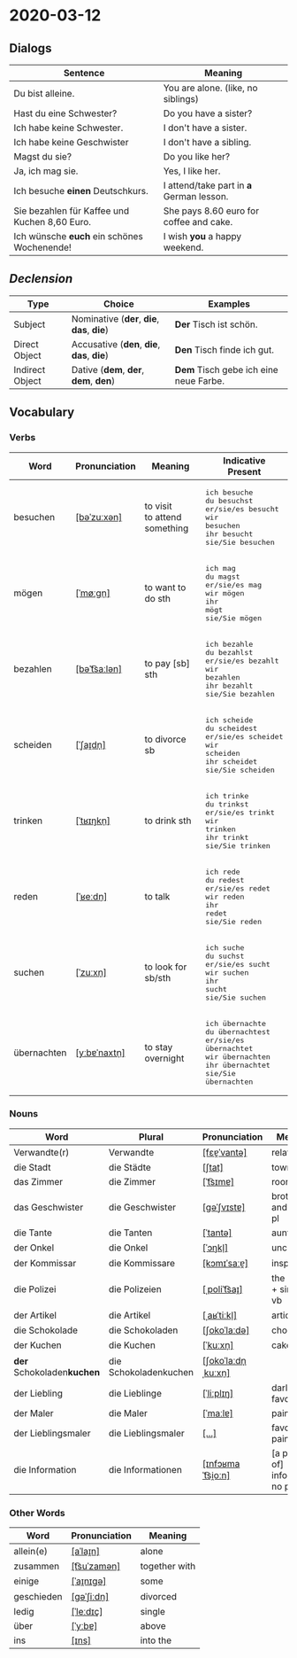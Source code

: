 # 2020-03-12

## Dialogs

| Sentence                                      | Meaning                                    |
| --------------------------------------------- | ------------------------------------------ |
| Du bist alleine.                              | You are alone. (like, no siblings)         |
| Hast du eine Schwester?                       | Do you have a sister?                      |
| Ich habe keine Schwester.                     | I don't have a sister.                     |
| Ich habe keine Geschwister                    | I don't have a sibling.                    |
| Magst du sie?                                 | Do you like her?                           |
| Ja, ich mag sie.                              | Yes, I like her.                           |
| Ich besuche **einen** Deutschkurs.            | I attend/take part in **a** German lesson. |
| Sie bezahlen für Kaffee und Kuchen 8,60 Euro. | She pays 8.60 euro for coffee and cake.    |
| Ich wünsche **euch** ein schönes Wochenende!  | I wish **you** a happy weekend.            |

## *Declension*

| Type            | Choice                                          | Examples                                |
| --------------- | ----------------------------------------------- | --------------------------------------- |
| Subject         | Nominative (**der**, **die**, **das**, **die**) | **Der** Tisch ist schön.                |
| Direct Object   | Accusative (**den**, **die**, **das**, **die**) | **Den** Tisch finde ich gut.            |
| Indirect Object | Dative (**dem**, **der**, **dem**, **den**)     | **Dem** Tisch gebe ich eine neue Farbe. |

## Vocabulary

### Verbs

| Word        | Pronunciation                                                               | Meaning                         | Indicative Present                                                                                                                                            |
| ----------- | --------------------------------------------------------------------------- | ------------------------------- | ------------------------------------------------------------------------------------------------------------------------------------------------------------- |
| besuchen    | [[bəˈzuːxən]](https://cdn.duden.de/_media_/audio/ID4108078_513102094.mp3)   | to visit<br>to attend something | <pre>ich       besuche<br>du        besuchst<br>er/sie/es besucht<br>wir       besuchen<br>ihr       besucht<br>sie/Sie   besuchen</pre>                      |
| mögen       | [[ˈmøːɡn̩]](https://cdn.duden.de/_media_/audio/ID4120562_392140287.mp3)     | to want to do sth               | <pre>ich       mag<br>du        magst<br>er/sie/es mag<br>wir       mögen<br>ihr       mögt<br>sie/Sie   mögen</pre>                                          |
| bezahlen    | [[bəˈt͡saːlən]](https://cdn.duden.de/_media_/audio/ID4110614_212197788.mp3) | to pay [sb] sth                 | <pre>ich       bezahle<br>du        bezahlst<br>er/sie/es bezahlt<br>wir       bezahlen<br>ihr       bezahlt<br>sie/Sie   bezahlen</pre>                      |
| scheiden    | [[ˈʃaɪ̯dn̩]](https://cdn.duden.de/_media_/audio/ID4116703_498035746.mp3)    | to divorce sb                   | <pre>ich       scheide<br>du        scheidest<br>er/sie/es scheidet<br>wir       scheiden<br>ihr       scheidet<br>sie/Sie   scheiden</pre>                   |
| trinken     | [[ˈtʁɪŋkn̩]](https://cdn.duden.de/_media_/audio/ID4109246_338923837.mp3)    | to drink sth                    | <pre>ich       trinke<br>du        trinkst<br>er/sie/es trinkt<br>wir       trinken<br>ihr       trinkt<br>sie/Sie   trinken</pre>                            |
| reden       | [[ˈʁeːdn̩]](https://cdn.duden.de/_media_/audio/ID4110019_100331331.mp3)     | to talk                         | <pre>ich       rede<br>du        redest<br>er/sie/es redet<br>wir       reden<br>ihr       redet<br>sie/Sie   reden</pre>                                     |
| suchen      | [[ˈzuːxn̩]](https://cdn.duden.de/_media_/audio/ID4113533_531472057.mp3)     | to look for sb/sth              | <pre>ich       suche<br>du        suchst<br>er/sie/es sucht<br>wir       suchen<br>ihr       sucht<br>sie/Sie   suchen</pre>                                  |
| übernachten | [[yːbɐˈnaxtn̩]](https://cdn.duden.de/_media_/audio/ID4118203_43732355.mp3)  | to stay overnight               | <pre>ich       übernachte<br>du        übernachtest<br>er/sie/es übernachtet<br>wir       übernachten<br>ihr       übernachtet<br>sie/Sie   übernachten</pre> |

### Nouns

| Word                          | Plural                | Pronunciation                                                                                        | Meaning                        |
| ----------------------------- | --------------------- | ---------------------------------------------------------------------------------------------------- | ------------------------------ |
| Verwandte(r)                  | Verwandte             | [[fɛɐ̯ˈvantə]](https://cdn.duden.de/_media_/audio/ID4113358_123010214.mp3)                           | relative                       |
| die Stadt                     | die Städte            | [[ʃtat]](https://cdn.duden.de/_media_/audio/ID4107010_70679654.mp3)                                  | town                           |
| das Zimmer                    | die Zimmer            | [[ˈt͡sɪmɐ]](https://cdn.duden.de/_media_/audio/ID4115578_308393576.mp3)                              | room                           |
| das Geschwister               | die Geschwister       | [[ɡəˈʃvɪstɐ]](https://cdn.duden.de/_media_/audio/ID4111532_451665714.mp3)                            | brothers and sisters pl        |
| die Tante                     | die Tanten            | [[ˈtantə]](https://cdn.duden.de/_media_/audio/ID4113713_54686422.mp3)                                | aunt                           |
| der Onkel                     | die Onkel             | [[ˈɔŋkl̩]](https://cdn.duden.de/_media_/audio/ID4110135_273834699.mp3)                               | uncle                          |
| der Kommissar                 | die Kommissare        | [[kɔmɪˈsaːɐ̯]](https://cdn.duden.de/_media_/audio/ID4110172_220743598.mp3)                           | inspector                      |
| die Polizei                   | die Polizeien         | [[ˌpoliˈt͡saɪ̯]](https://cdn.duden.de/_media_/audio/ID4113503_320158321.mp3)                         | the police + sing/pl vb        |
| der Artikel                   | die Artikel           | [[ˌaʁˈtiːkl̩]](https://cdn.duden.de/_media_/audio/ID4110392_318693480.mp3)                           | article                        |
| die Schokolade                | die Schokoladen       | [[ʃokoˈlaːdə]](https://cdn.duden.de/_media_/audio/ID4111160_264200499.mp3)                           | chocolate                      |
| der Kuchen                    | die Kuchen            | [[ˈkuːxn̩]](https://cdn.duden.de/_media_/audio/ID4109574_264122201.mp3)                              | cake                           |
| **der** Schokoladen**kuchen** | die Schokoladenkuchen | [[ʃokoˈlaːdn̩ˌkuːxn̩]](https://upload.wikimedia.org/wikipedia/commons/6/66/De-Schokoladenkuchen.ogg) |                                |
| der Liebling                  | die Lieblinge         | [[ˈliːplɪŋ]](https://cdn.duden.de/_media_/audio/ID4114885_413059047.mp3)                             | darling<br/>favorite           |
| der Maler                     | die Maler             | [[ˈmaːlɐ]](https://cdn.duden.de/_media_/audio/ID4117501_486699237.mp3)                               | painter                        |
| der Lieblingsmaler            | die Lieblingsmaler    | [[...]](https://soundoftext.nyc3.digitaloceanspaces.com/05403370-66ec-11ea-a916-9d0df1ae6773.mp3)    | favorite painter               |
| die Information               | die Informationen     | [[ɪnfɔʁmaˈt͡si̯oːn]](https://cdn.duden.de/_media_/audio/ID4109507_123941734.mp3)                     | [a piece of] information no pl |

### Other Words

| Word       | Pronunciation                                                                        | Meaning       |
| ---------- | ------------------------------------------------------------------------------------ | ------------- |
| allein(e)  | [[aˈlaɪ̯n]](https://cdn.duden.de/_media_/audio/ID4129628_212031202.mp3)              | alone         |
| zusammen   | [[t͡suˈzamən]](https://cdn.duden.de/_media_/audio/ID4108056_387064682.mp3)           | together with |
| einige     | [[ˈaɪ̯nɪɡə]](https://upload.wikimedia.org/wikipedia/commons/a/a4/De-einige.ogg)      | some          |
| geschieden | [[ɡəˈʃiːdn̩]](https://upload.wikimedia.org/wikipedia/commons/a/ae/De-geschieden.ogg) | divorced      |
| ledig      | [[ˈleːdɪç]](https://cdn.duden.de/_media_/audio/ID4106605_352321478.mp3)              | single        |
| über       | [[ˈyːbɐ]](https://cdn.duden.de/_media_/audio/ID4119852_180460428.mp3)                | above         |
| ins        | [[ɪns]](https://cdn.duden.de/_media_/audio/ID4114534_197223358.mp3)                  | into the      |
